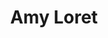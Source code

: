 ---
title: "Amy Loret"
presenter_id: amy_loret
layout: member_all_presentations
permalink: /member_full_publications/:presenter_id/
---